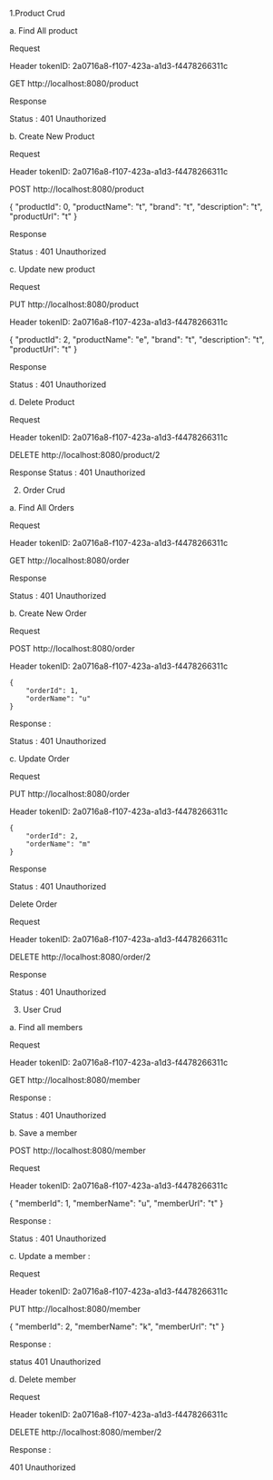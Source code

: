 1.Product Crud

a. Find All product

Request

Header
tokenID: 2a0716a8-f107-423a-a1d3-f4478266311c

GET http://localhost:8080/product

Response

Status : 401 Unauthorized

b. Create New Product

Request

Header
tokenID: 2a0716a8-f107-423a-a1d3-f4478266311c

POST http://localhost:8080/product

{
"productId": 0,
"productName": "t",
"brand": "t",
"description": "t",
"productUrl": "t"
}

Response

Status : 401 Unauthorized

c. Update new product

Request

PUT http://localhost:8080/product

Header
tokenID: 2a0716a8-f107-423a-a1d3-f4478266311c

{
"productId": 2,
"productName": "e",
"brand": "t",
"description": "t",
"productUrl": "t"
}

Response

Status : 401 Unauthorized

d. Delete Product

Request

Header
tokenID: 2a0716a8-f107-423a-a1d3-f4478266311c

DELETE http://localhost:8080/product/2

Response
Status : 401 Unauthorized

2. Order Crud

a. Find All Orders

Request

Header
tokenID: 2a0716a8-f107-423a-a1d3-f4478266311c

GET http://localhost:8080/order

Response

Status : 401 Unauthorized

b. Create New Order

Request

POST http://localhost:8080/order

Header
tokenID: 2a0716a8-f107-423a-a1d3-f4478266311c

    {
        "orderId": 1,
        "orderName": "u"
    }

Response :

Status : 401 Unauthorized

c. Update Order

Request

PUT http://localhost:8080/order

Header
tokenID: 2a0716a8-f107-423a-a1d3-f4478266311c

    {
        "orderId": 2,
        "orderName": "m"
    }

Response

Status : 401 Unauthorized

Delete Order

Request

Header
tokenID: 2a0716a8-f107-423a-a1d3-f4478266311c

DELETE http://localhost:8080/order/2

Response

Status : 401 Unauthorized

3. User Crud

a. Find all members

Request

Header
tokenID: 2a0716a8-f107-423a-a1d3-f4478266311c

GET http://localhost:8080/member

Response :

Status : 401 Unauthorized

b. Save a member

POST http://localhost:8080/member

Request

Header
tokenID: 2a0716a8-f107-423a-a1d3-f4478266311c

{
"memberId": 1,
"memberName": "u",
"memberUrl": "t"
}

Response :

Status : 401 Unauthorized

c. Update a member :

Request

Header
tokenID: 2a0716a8-f107-423a-a1d3-f4478266311c

PUT http://localhost:8080/member

{
"memberId": 2,
"memberName": "k",
"memberUrl": "t"
}

Response :

status 401 Unauthorized

d. Delete member

Request

Header
tokenID: 2a0716a8-f107-423a-a1d3-f4478266311c

DELETE http://localhost:8080/member/2

Response :

401 Unauthorized

